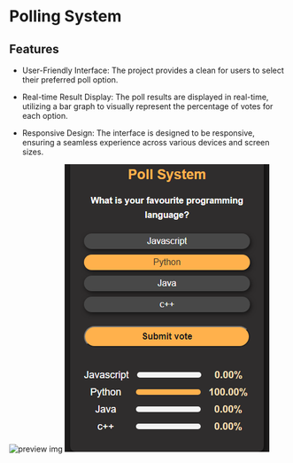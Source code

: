 #  Polling System

## Features

- User-Friendly Interface: The project provides a clean 
  for users to select their preferred poll option.

- Real-time Result Display: The poll results are displayed in real-time, utilizing a bar graph to visually represent the percentage of votes for each option.

- Responsive Design: The interface is designed to be responsive, ensuring a seamless experience across various devices and screen sizes.




![preview img](./screen_preview/Desk%20.png)
![preview img](./screen_preview/mob.png)
